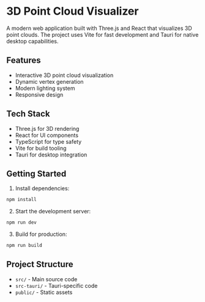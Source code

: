 # 3D Point Cloud Visualizer

A modern web application built with Three.js and React that visualizes 3D point clouds. The project uses Vite for fast development and Tauri for native desktop capabilities.

## Features

- Interactive 3D point cloud visualization
- Dynamic vertex generation
- Modern lighting system
- Responsive design

## Tech Stack

- Three.js for 3D rendering
- React for UI components
- TypeScript for type safety
- Vite for build tooling
- Tauri for desktop integration

## Getting Started

1. Install dependencies:
```bash
npm install
```

2. Start the development server:
```bash
npm run dev
```

3. Build for production:
```bash
npm run build
```

## Project Structure

- `src/` - Main source code
- `src-tauri/` - Tauri-specific code
- `public/` - Static assets
